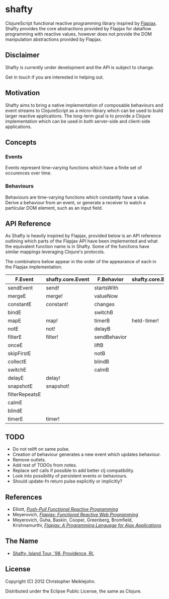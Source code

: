 # shafty

ClojureScript functional reactive programming library inspired by [Flapjax](http://www.flapjax-lang.com/).  Shafty provides the core abstractions provided by Flapjax for dataflow programming with reactive values, however does not provide the DOM manipulation abstractions provided by Flapjax.  

## Disclaimer

Shafty is currently under development and the API is subject to change.

Get in touch if you are interested in helping out.

## Motivation

Shafty aims to bring a native implementation of composable behaviours and event streams to ClojureScript as a micro-library which can be used to build larger reactive applications.  The long-term goal is to provide a Clojure implementation which can be used in both server-side and client-side applications.

## Concepts

### Events

Events represent time-varying functions which have a finite set of
occurences over time.

### Behaviours

Behaviours are time-varying functions which constantly have a value.
Derive a behaviour from an event, or generate a receiver to watch a
particular DOM element, such as an input field.

## API Reference

As Shafty is heavily inspired by Flapjax, provided below is an API reference outlining which parts of the Flapjax API have been implemented and what the equivalent function name is in Shafty.  Some of the functions have similar mappings leveraging Clojure's protocols.

The combinators below appear in the order of the appearance of each in the Flapjax implementation.

F.Event         | shafty.core.Event | F.Behavior   | shafty.core.Behaviour
--------------- | ----------------- | ------------ | ---------------------
sendEvent       | send!             | startsWith   |
mergeE          | merge!            | valueNow     |
constantE       | constant!         | changes      |
bindE           |                   | switchB      |
mapE            | map!              | timerB       | held-timer!
notE            | not!              | delayB       |
filterE         | filter!           | sendBehavior |
onceE           |                   | liftB
skipFirstE      |                   | notB
collectE        |                   | blindB
switchE         |                   | calmB
delayE          | delay!
snapshotE       | snapshot!
filterRepeatsE  |
calmE           |
blindE          |
timerE          | timer!

## TODO

* Do not relift on same pulse.
* Creation of behaviour generates a new event which updates behaviour.
* Remove outlets.
* Add rest of TODOs from notes.
* Replace set! calls if possible to add better clj compatibility.
* Look into possibility of persistent events or behaviours.
* Should update-fn return pulse explicitly or implicitly?

## References

* Elliott, [_Push-Pull Functional Reactive Programming_](http://dl.acm.org/citation.cfm?id=1596643)
* Meyerovich, [_Flapjax: Functional Reactive Web Programming_](http://www.cs.brown.edu/research/pubs/theses/ugrad/2007/lmeyerov.pdf)
* Meyerovich, Guha, Baskin, Cooper, Greenberg, Bromfield,  Krishnamurthi, [_Flapjax: A Programming Language for Ajax Applications_](http://dl.acm.org/citation.cfm?id=1640091)

## The Name

* [Shafty, Island Tour, '98, Providence, RI.](http://www.youtube.com/watch?v=AZO2_u0jmZk)

## License

Copyright (C) 2012 Christopher Meiklejohn.

Distributed under the Eclipse Public License, the same as Clojure.
